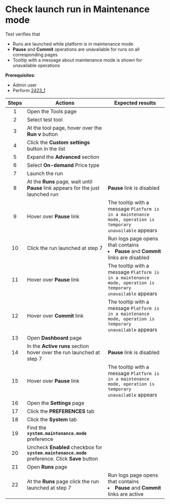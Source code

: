 # Check launch run in Maintenance mode

Test verifies that
- Runs are launched while platform is in maintenance mode
- **Pause** and **Commit** operations are unavailable for runs on all corresponding pages
- Tooltip with a message about maintenance mode is shown for unavailable operations

**Prerequisites**:
- Admin user
- Perform [2423_1](2423_1.md)

| Steps | Actions | Expected results |
| :---: | --- | --- |
| 1 | Open the Tools page | |
| 2 | Select test tool | |
| 3 | At the tool page, hover over the **Run v** button | |
| 4 | Click the **Custom settings** button in the list | |
| 5 | Expand the **Advanced** section | |
| 6 | Select **On-demand** Price type | |
| 7 | Launch the run | |
| 8 | At the **Runs** page, wait until **Pause** link appears for the just launched run | **Pause** link is disabled |
| 9 | Hover over **Pause** link | The tooltip with a message `Platform is in a maintenance mode, operation is temporary unavailable` appears |
| 10 | Click the run launched at step 7 | Run logs page opens that contains <li> **Pause** and **Commit** links are disabled | 
| 11 | Hover over **Pause** link | The tooltip with a message `Platform is in a maintenance mode, operation is temporary unavailable` appears |
| 12 | Hover over **Commit** link | The tooltip with a message `Platform is in a maintenance mode, operation is temporary unavailable` appears |
| 13 | Open **Dashboard** page | | 
| 14 | In the **Active runs** section hover over the run launched at step 7 | **Pause** link is disabled |
| 15 | Hover over **Pause** link | The tooltip with a message `Platform is in a maintenance mode, operation is temporary unavailable` appears |
| 16 | Open the **Settings** page | |
| 17 | Click the **PREFERENCES** tab | |
| 18 | Click the **System** tab | |
| 19 | Find the **`system.maintenance.mode`** preference |  |
| 20 | Uncheck **Enabled** checkbox for **`system.maintenance.mode`** preference. Click **Save** button | |
| 21 | Open **Runs** page | |
| 22 | At the **Runs** page click the run launched at step 7 | Run logs page opens that contains <li> **Pause** and **Commit** links are active |

